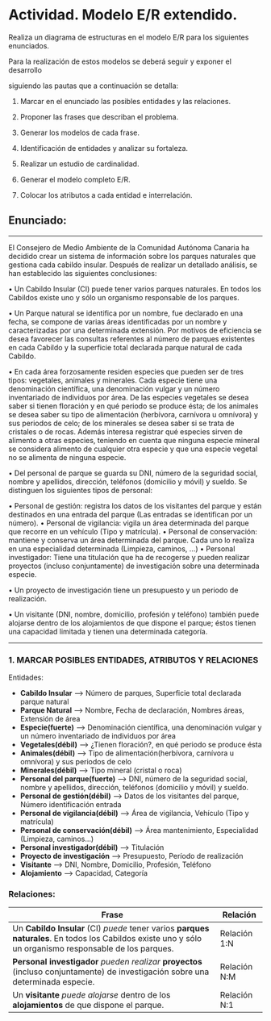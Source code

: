 <div>

# Actividad. Modelo E/R extendido.
Realiza un diagrama de estructuras en el modelo E/R para los siguientes enunciados.

Para la realización de estos modelos se deberá seguir y exponer el desarrollo

siguiendo las pautas que a continuación se detalla:

1. Marcar en el enunciado las posibles entidades y las relaciones.

2. Proponer las frases que describan el problema.

3. Generar los modelos de cada frase.

4. Identificación de entidades y analizar su fortaleza.

5. Realizar un estudio de cardinalidad.

6. Generar el modelo completo E/R.

7. Colocar los atributos a cada entidad e interrelación.


## Enunciado: 
----------------------------
El Consejero de Medio Ambiente de la Comunidad Autónoma Canaria ha decidido crear un sistema de información sobre los parques naturales que gestiona cada cabildo insular. Después de realizar un detallado análisis, se han establecido las siguientes conclusiones:

• Un Cabildo Insular (CI) puede tener varios parques naturales. En todos los Cabildos existe uno y sólo un organismo responsable de los parques. 

• Un Parque natural se identifica por un nombre, fue declarado en una fecha, se compone de varias áreas identificadas por un nombre y caracterizadas por una determinada extensión. Por motivos de eficiencia se desea favorecer las consultas referentes al número de parques existentes en cada Cabildo y la superficie total declarada parque natural de cada Cabildo.

• En cada área forzosamente residen especies que pueden ser de tres tipos: vegetales, animales y minerales. Cada especie tiene una denominación científica, una denominación vulgar y un número inventariado de individuos por área. De las especies vegetales se desea saber si tienen floración y en qué periodo se produce ésta; de los animales se desea saber su tipo de alimentación (herbívora, carnívora u omnívora) y sus periodos de celo;  de los minerales se desea saber si se trata de cristales o de rocas. Además interesa registrar qué especies sirven de alimento a otras especies, teniendo en cuenta que ninguna especie mineral se considera alimento de cualquier otra especie y que una especie vegetal no se alimenta de ninguna especie.

• Del personal de parque se guarda su DNI, número de la seguridad social, nombre y apellidos, dirección, teléfonos (domicilio y móvil) y sueldo. Se distinguen los siguientes tipos de personal:

• Personal de gestión: registra los datos de los visitantes del parque y están destinados en una entrada del parque (Las entradas se identifican por un número).
• Personal de vigilancia: vigila un área determinada del parque que recorre en un vehículo (Tipo y matrícula).
• Personal de conservación: mantiene y conserva un área determinada del parque. Cada uno lo realiza en una especialidad determinada (Limpieza, caminos, …)
• Personal investigador: Tiene una titulación que ha de recogerse y pueden realizar proyectos (incluso conjuntamente) de investigación sobre una determinada especie.

• Un proyecto de investigación tiene un presupuesto y un periodo de realización.

• Un visitante (DNI, nombre, domicilio, profesión  y teléfono) también puede alojarse dentro de los alojamientos de que dispone el parque; éstos tienen una capacidad limitada y tienen una determinada categoría.

---------------------
### 1. MARCAR POSIBLES ENTIDADES, ATRIBUTOS Y RELACIONES
Entidades: 
- __Cabildo Insular__ --> Número de parques, Superficie total declarada parque natural
- __Parque Natural__ --> Nombre, Fecha de declaración, Nombres áreas, Extensión de área
- __Especie(fuerte)__ --> Denominación científica, una denominación vulgar y un número inventariado de individuos por área
- __Vegetales(débil)__ --> ¿Tienen floración?, en qué periodo se produce ésta
- __Animales(débil)__ --> Tipo de alimentación(herbívora, carnívora u omnívora) y sus periodos de celo
- __Minerales(débil)__ --> Tipo mineral (cristal o roca)
- __Personal del parque(fuerte)__ --> DNI, número de la seguridad social, nombre y apellidos, dirección, teléfonos (domicilio y móvil) y sueldo.
- __Personal de gestión(débil)__ --> Datos de los visitantes del parque, Número identificación entrada
- __Personal de vigilancia(débil)__ --> Área de vigilancia, Vehículo (Tipo y matrícula)
- __Personal de conservación(débil)__ --> Área mantenimiento, Especialidad (Limpieza, caminos...)
- __Personal investigador(débil)__ --> Titulación
- __Proyecto de investigación__ --> Presupuesto, Período de realización
- __Visitante__ --> DNI, Nombre, Domicilio, Profesión, Teléfono
- __Alojamiento__ --> Capacidad, Categoría

### Relaciones:
| Frase | Relación | 
|----------|----------|
| Un __Cabildo Insular__ (CI) *puede* tener varios __parques naturales__. En todos los Cabildos existe uno y sólo un organismo responsable de los parques.   | Relación 1:N   |
| __Personal investigador__ *pueden realizar* __proyectos__ (incluso conjuntamente) de investigación sobre una determinada especie.    | Relación N:M   |
| Un __visitante__ *puede alojarse* dentro de los __alojamientos__ de que dispone el parque.    | Relación N:1   | 





</div>